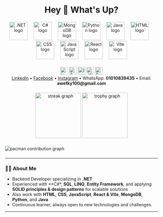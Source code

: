 <h1 align="center">Hey 👋 What's Up?</h1>

###

<div align="center">
  <img src="https://skillicons.dev/icons?i=dotnet" height="60" alt=".NET logo"  />
  <img width="12" />
  <img src="https://cdn.jsdelivr.net/gh/devicons/devicon/icons/csharp/csharp-original.svg" height="60" alt="C# logo"  />
  <img width="12" />
  <img src="https://skillicons.dev/icons?i=mongodb" height="60" alt="MongoDB logo"  />
  <img width="12" />
  <img src="https://skillicons.dev/icons?i=py" height="60" alt="Python logo"  />
  <img width="12" />
  <img src="https://cdn.jsdelivr.net/gh/devicons/devicon/icons/java/java-original.svg" height="60" alt="Java logo"  />
  <img width="12" />
  <img src="https://cdn.jsdelivr.net/gh/devicons/devicon/icons/html5/html5-original.svg" height="60" alt="HTML logo"  />
  <img width="12" />
  <img src="https://cdn.jsdelivr.net/gh/devicons/devicon/icons/css3/css3-original.svg" height="60" alt="CSS logo"  />
  <img width="12" />
  <img src="https://skillicons.dev/icons?i=js" height="60" alt="JavaScript logo"  />
  <img width="12" />
  <img src="https://skillicons.dev/icons?i=react" height="60" alt="React logo"  />
  <img width="12" />
  <img src="https://skillicons.dev/icons?i=vite" height="60" alt="Vite logo"  />
</div>

###

<div align="center">
  <img src="https://img.shields.io/static/v1?message=LinkedIn&logo=linkedin&label=&color=0077B5&logoColor=white&labelColor=&style=for-the-badge" height="25" alt="LinkedIn logo" onclick="window.open('https://www.linkedin.com/in/abdallah-wefky-16a84b220?utm_source=share&utm_campaign=share_via&utm_content=profile&utm_medium=android_app', '_blank')" />
  <img src="https://img.shields.io/static/v1?message=Facebook&logo=facebook&label=&color=1877F2&logoColor=white&labelColor=&style=for-the-badge" height="25" alt="Facebook logo" onclick="window.open('https://www.facebook.com/share/19qEgxT7Mc/', '_blank')" />
  <img src="https://img.shields.io/static/v1?message=Instagram&logo=instagram&label=&color=E4405F&logoColor=white&labelColor=&style=for-the-badge" height="25" alt="Instagram logo" onclick="window.open('https://www.instagram.com/awefky10?igsh=dm96YWVvN2Fwb2sw', '_blank')" />
  <img src="https://img.shields.io/static/v1?message=WhatsApp&logo=whatsapp&label=&color=25D366&logoColor=white&labelColor=&style=for-the-badge" height="25" alt="WhatsApp logo" />
  <img src="https://img.shields.io/static/v1?message=Email&logo=gmail&label=&color=D14836&logoColor=white&labelColor=&style=for-the-badge" height="25" alt="Email logo" />
</div>

<div align="center">
  <a href="https://www.linkedin.com/in/abdallah-wefky-16a84b220?utm_source=share&utm_campaign=share_via&utm_content=profile&utm_medium=android_app">LinkedIn</a> • 
  <a href="https://www.facebook.com/share/19qEgxT7Mc/">Facebook</a> • 
  <a href="https://www.instagram.com/awefky10?igsh=dm96YWVvN2Fwb2sw">Instagram</a> • 
  WhatsApp: <b>01010839435</b> • 
  Email: <b>awefky100@gmail.com</b>
</div>

###

<div align="center">
  <img src="https://streak-stats.demolab.com?user=awefky10&locale=en&mode=daily&theme=dracula&hide_border=false&border_radius=5&order=3" height="150" alt="streak graph"  />
  <img src="https://github-profile-trophy.vercel.app?username=awefky10&theme=dracula&column=-1&row=1&margin-w=8&margin-h=8&no-bg=false&no-frame=false&order=4" height="150" alt="trophy graph"  />
</div>

###

<picture>
  <source media="(prefers-color-scheme: dark)" srcset="https://raw.githubusercontent.com/awefky10/awefky10/output/pacman-contribution-graph-dark.svg">
  <source media="(prefers-color-scheme: light)" srcset="https://raw.githubusercontent.com/awefky10/awefky10/output/pacman-contribution-graph.svg">
  <img alt="pacman contribution graph" src="https://raw.githubusercontent.com/awefky10/awefky10/output/pacman-contribution-graph.svg">
</picture>

###

---

### 👨‍💻 About Me

<div>

- Backend Developer specializing in **.NET**
- Experienced with **C#*, **SQL**, **LINQ**, **Entity Framework**, and applying **SOLID principles & design patterns** for scalable solutions
- Also work with **HTML**, **CSS**, **JavaScript**, **React & Vite**, **MongoDB**, **Python**, and **Java**
- Continuous learner, always open to new technologies and challenges.

</div>

---
